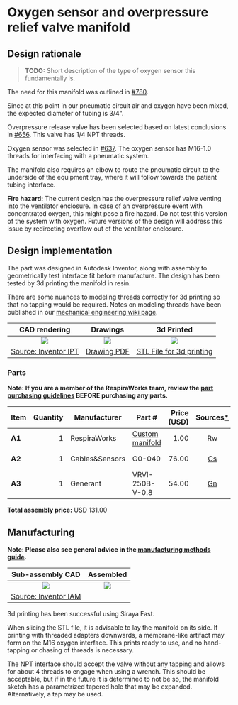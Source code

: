 # Oxygen sensor and overpressure relief valve manifold

## Design rationale

> **TODO:** Short description of the type of oxygen sensor this fundamentally is.

The need for this manifold was outlined in [#780](https://github.com/RespiraWorks/Ventilator/issues/780).

Since at this point in our pneumatic circuit air and oxygen have been mixed, the expected diameter of tubing is 3/4".

Overpressure release valve has been selected based on latest conclusions in
[#656](https://github.com/RespiraWorks/Ventilator/issues/656).
This valve has 1/4 NPT threads.

Oxygen sensor was selected in [#637](https://github.com/RespiraWorks/Ventilator/issues/637).
The oxygen sensor has M16-1.0 threads for interfacing with a pneumatic system.

The manifold also requires an elbow to route the pneumatic circuit to the underside of the equipment tray, where
it will follow towards the patient tubing interface.

**Fire hazard:** The current design has the overpressure relief valve venting into the ventilator enclosure.
In case of an overpressure event with concentrated oxygen, this might pose a fire hazard. Do not test this
version of the system with oxygen. Future versions of the design will address this issue by redirecting overflow
out of the ventilator enclosure.

## Design implementation

The part was designed in Autodesk Inventor, along with assembly to geometrically test interface fit
before manufacture. The design has been tested by 3d printing the manifold in resin.

There are some nuances to modeling threads correctly for 3d printing so that no tapping would be required.
Notes on modeling threads have been published in our
[mechanical engineering wiki page](https://github.com/RespiraWorks/Ventilator/wiki/Mechanical-engineering-notes).

| CAD rendering | Drawings |  3d Printed   |
|:---------------------:|:--------------------:|:-------:|
|![](images/oxygen_relief_manifold_rendering.jpg) |[![](images/oxygen_relief_manifold.jpg)](oxygen_relief_manifold.pdf) |![](images/oxygen_relief_manifold_printed.jpg)|
|[Source: Inventor IPT](oxygen_relief_manifold.ipt)|[Drawing PDF](oxygen_relief_manifold.pdf)|[STL File for 3d printing](oxygen_relief_manifold.stl)|

### Parts

**Note: If you are a member of the RespiraWorks team, review the [part purchasing guidelines][ppg]
BEFORE purchasing any parts.**

[ppg]: ../../purchasing_guidelines.md

| Item  | Quantity | Manufacturer   | Part #                  | Price (USD)  | Sources[*][ppg]| Notes |
| ----- |---------:| -------------- | ----------------------- | ------------:|:--------------:| ----- |
|**A1** | 1        | RespiraWorks   | [Custom manifold][a1rw] | 1.00         | Rw             | Custom manifold |
|**A2** | 1        | Cables&Sensors | G0-040                  | 76.00        | [Cs][a2cns]    | Oxygen sensor |
|**A3** | 1        | Generant       | VRVI-250B-V-0.8         | 54.00        | [Gn][a3gene]   | Overpressure relief valve |

**Total assembly price:** USD 131.00

[a1rw]:   #design-implementation
[a2cns]:  https://www.cablesandsensors.com/products/compatible-o2-cell-for-hamilton-medical-396008
[a3gene]: https://www.generant.com/product/vent-relief-valve/

## Manufacturing

**Note: Please also see general advice in the [manufacturing methods guide](../../methods).**

|  Sub-assembly CAD     |  Assembled   |
|:---------------------:|:--------------------:|
|![](images/oxygen_relief_assembly_rendering.jpg) | ![](images/oxygen_relief_assembly_printed.jpg) |
|[Source: Inventor IAM](oxygen_relief_assembly.iam)| |

3d printing has been successful using Siraya Fast.

When slicing the STL file, it is advisable to lay the manifold on its side. If printing with threaded adapters
downwards, a membrane-like artifact may form on the M16 oxygen interface. This prints ready to use, and no
hand-tapping or chasing of threads is necessary.

The NPT interface should accept the valve without any tapping and allows for about 4 threads to engage
when using a wrench. This should be acceptable, but if in the future it is determined to not be so, the manifold
sketch has a parametrized tapered hole that may be expanded. Alternatively, a tap may be used.
